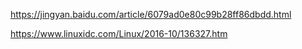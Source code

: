 https://jingyan.baidu.com/article/6079ad0e80c99b28ff86dbdd.html





https://www.linuxidc.com/Linux/2016-10/136327.htm